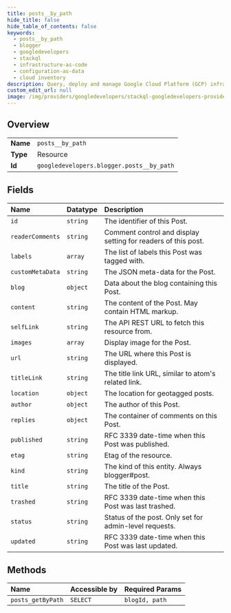 ```yaml
---
title: posts__by_path
hide_title: false
hide_table_of_contents: false
keywords:
  - posts__by_path
  - blogger
  - googledevelopers    
  - stackql
  - infrastructure-as-code
  - configuration-as-data
  - cloud inventory
description: Query, deploy and manage Google Cloud Platform (GCP) infrastructure and resources using SQL
custom_edit_url: null
image: /img/providers/googledevelopers/stackql-googledevelopers-provider-featured-image.png
---
```

  
    

## Overview
<table><tbody>
<tr><td><b>Name</b></td><td><code>posts__by_path</code></td></tr>
<tr><td><b>Type</b></td><td>Resource</td></tr>
<tr><td><b>Id</b></td><td><code>googledevelopers.blogger.posts__by_path</code></td></tr>
</tbody></table>

## Fields
| Name | Datatype | Description |
|:-----|:---------|:------------|
| `id` | `string` | The identifier of this Post. |
| `readerComments` | `string` | Comment control and display setting for readers of this post. |
| `labels` | `array` | The list of labels this Post was tagged with. |
| `customMetaData` | `string` | The JSON meta-data for the Post. |
| `blog` | `object` | Data about the blog containing this Post. |
| `content` | `string` | The content of the Post. May contain HTML markup. |
| `selfLink` | `string` | The API REST URL to fetch this resource from. |
| `images` | `array` | Display image for the Post. |
| `url` | `string` | The URL where this Post is displayed. |
| `titleLink` | `string` | The title link URL, similar to atom's related link. |
| `location` | `object` | The location for geotagged posts. |
| `author` | `object` | The author of this Post. |
| `replies` | `object` | The container of comments on this Post. |
| `published` | `string` | RFC 3339 date-time when this Post was published. |
| `etag` | `string` | Etag of the resource. |
| `kind` | `string` | The kind of this entity. Always blogger#post. |
| `title` | `string` | The title of the Post. |
| `trashed` | `string` | RFC 3339 date-time when this Post was last trashed. |
| `status` | `string` | Status of the post. Only set for admin-level requests. |
| `updated` | `string` | RFC 3339 date-time when this Post was last updated. |
## Methods
| Name | Accessible by | Required Params |
|:-----|:--------------|:----------------|
| `posts_getByPath` | `SELECT` | `blogId, path` |
